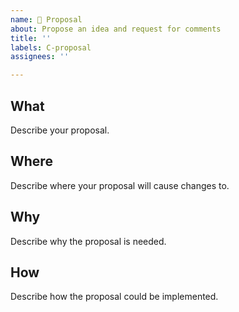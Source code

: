 ```yaml
---
name: 📜 Proposal
about: Propose an idea and request for comments
title: ''
labels: C-proposal
assignees: ''

---
```


<!--
Note: Please search to see if an issue already exists for this proposal.
-->

## What
Describe your proposal.

## Where
Describe where your proposal will cause changes to.

## Why
Describe why the proposal is needed.

## How
Describe how the proposal could be implemented.
